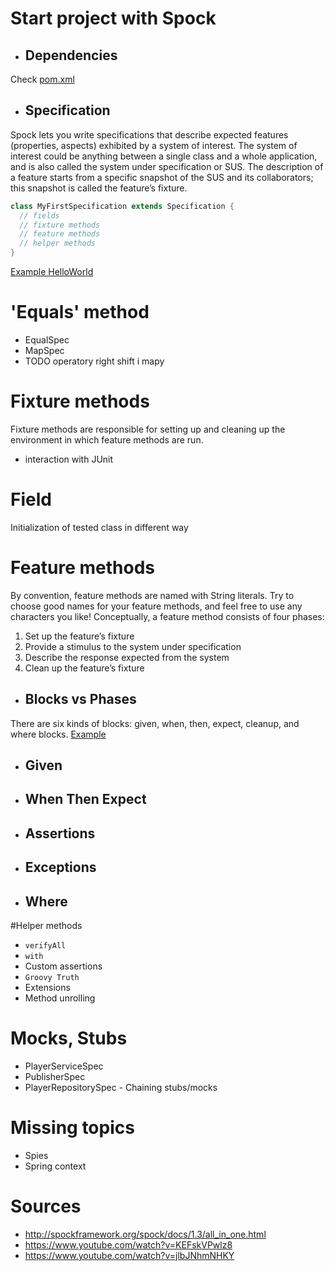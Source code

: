 # Start project with Spock
- ## Dependencies
Check [pom.xml](pom.xml)

- ## Specification
Spock lets you write specifications that describe expected features (properties, aspects) exhibited by a system of interest. The system of interest could be anything between a single class and a whole application, and is also called the system under specification or SUS. The description of a feature starts from a specific snapshot of the SUS and its collaborators; this snapshot is called the feature’s fixture.

``` groovy
class MyFirstSpecification extends Specification {
  // fields
  // fixture methods
  // feature methods
  // helper methods
}
```
[Example HelloWorld](src/test/groovy/demo/spock/HelloWorldSpec.groovy)

# 'Equals' method
- EqualSpec
- MapSpec
- TODO operatory right shift i mapy

# Fixture methods
Fixture methods are responsible for setting up and cleaning up the environment in which feature methods are run. 

- interaction with JUnit

# Field
Initialization of tested class in different way

# Feature methods
By convention, feature methods are named with String literals. Try to choose good names for your feature methods, and feel free to use any characters you like!
Conceptually, a feature method consists of four phases:
1) Set up the feature’s fixture
2) Provide a stimulus to the system under specification
3) Describe the response expected from the system
4) Clean up the feature’s fixture

- ## Blocks vs Phases
 There are six kinds of blocks: given, when, then, expect, cleanup, and where blocks.
[Example](src/test/groovy/demo/spock/feature/methods/BlocksWithPhasesSpec.groovy)

- ## Given
- ## When Then Expect
- ## Assertions
- ## Exceptions
- ## Where

#Helper methods
- `verifyAll`
- `with`
- Custom assertions
- `Groovy Truth`
- Extensions
- Method unrolling

# Mocks, Stubs
- PlayerServiceSpec
- PublisherSpec
- PlayerRepositorySpec - Chaining stubs/mocks

# Missing topics
- Spies
- Spring context

# Sources
- http://spockframework.org/spock/docs/1.3/all_in_one.html
- https://www.youtube.com/watch?v=KEFskVPwlz8
- https://www.youtube.com/watch?v=jlbJNhmNHKY